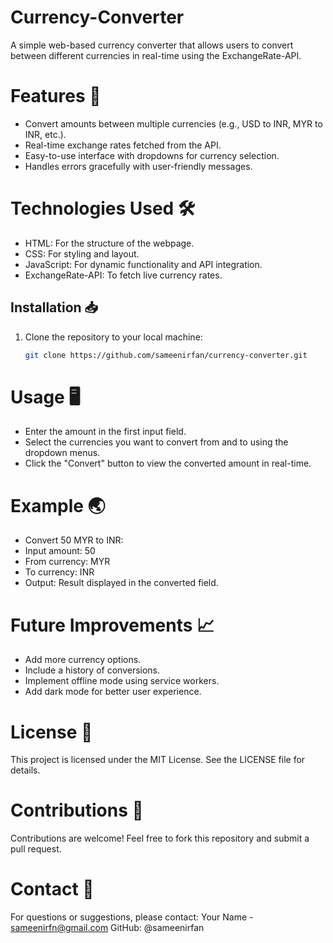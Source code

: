 # Currency-Converter
A simple web-based currency converter that allows users to convert between different currencies in real-time using the ExchangeRate-API.
# Features 🚀
- Convert amounts between multiple currencies (e.g., USD to INR, MYR to INR, etc.).
- Real-time exchange rates fetched from the API.
- Easy-to-use interface with dropdowns for currency selection.
- Handles errors gracefully with user-friendly messages.
# Technologies Used 🛠️
- HTML: For the structure of the webpage.
- CSS: For styling and layout.
- JavaScript: For dynamic functionality and API integration.
- ExchangeRate-API: To fetch live currency rates.
## Installation 📥
1. Clone the repository to your local machine:
   ```bash
   git clone https://github.com/sameenirfan/currency-converter.git

# Usage 🖥️
- Enter the amount in the first input field.
- Select the currencies you want to convert from and to using the dropdown menus.
- Click the "Convert" button to view the converted amount in real-time.
# Example 🌏
- Convert 50 MYR to INR:
- Input amount: 50
- From currency: MYR
- To currency: INR
- Output: Result displayed in the converted field.
# Future Improvements 📈
- Add more currency options.
- Include a history of conversions.
- Implement offline mode using service workers.
- Add dark mode for better user experience.
# License 📜
This project is licensed under the MIT License. See the LICENSE file for details.

# Contributions 🤝
Contributions are welcome! Feel free to fork this repository and submit a pull request.

# Contact 📧
For questions or suggestions, please contact:
Your Name - sameenirfn@gmail.com
GitHub: @sameenirfan
